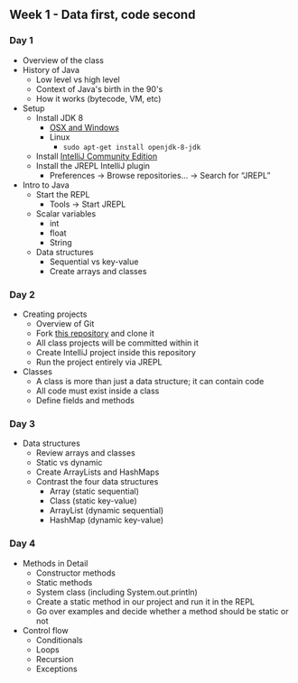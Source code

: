 ## Week 1 - Data first, code second

### Day 1

* Overview of the class
* History of Java
  * Low level vs high level
  * Context of Java's birth in the 90's
  * How it works (bytecode, VM, etc)
* Setup
  * Install JDK 8
    * [OSX and Windows](http://www.oracle.com/technetwork/java/javase/downloads/jdk8-downloads-2133151.html)
    * Linux
      * `sudo apt-get install openjdk-8-jdk`
  * Install [IntelliJ Community Edition](https://www.jetbrains.com/idea/download/)
  * Install the JREPL IntelliJ plugin
    * Preferences -> Browse repositories… -> Search for “JREPL”
* Intro to Java
  * Start the REPL
    * Tools -> Start JREPL
  * Scalar variables
    * int
    * float
    * String
  * Data structures
    * Sequential vs key-value
    * Create arrays and classes

### Day 2

* Creating projects
  * Overview of Git
  * Fork [this repository](https://github.com/oakes/java-projects) and clone it
  * All class projects will be committed within it
  * Create IntelliJ project inside this repository
  * Run the project entirely via JREPL
* Classes
  * A class is more than just a data structure; it can contain code
  * All code must exist inside a class
  * Define fields and methods

### Day 3

* Data structures
  * Review arrays and classes
  * Static vs dynamic
  * Create ArrayLists and HashMaps
  * Contrast the four data structures
    * Array (static sequential)
    * Class (static key-value)
    * ArrayList (dynamic sequential)
    * HashMap (dynamic key-value)

### Day 4

* Methods in Detail
  * Constructor methods
  * Static methods
  * System class (including System.out.println)
  * Create a static method in our project and run it in the REPL
  * Go over examples and decide whether a method should be static or not
* Control flow
  * Conditionals
  * Loops
  * Recursion
  * Exceptions
